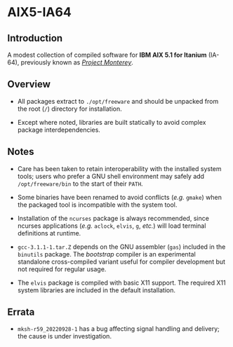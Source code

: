 # AIX5-IA64

## Introduction

A modest collection of compiled software for **IBM AIX 5.1 for Itanium** (IA-64), previously known as [*Project Monterey*](https://en.wikipedia.org/wiki/Project_Monterey).

## Overview

* All packages extract to `./opt/freeware` and should be unpacked from the root (`/`) directory for installation.

* Except where noted, libraries are built statically to avoid complex package interdependencies. 

## Notes

* Care has been taken to retain interoperability with the installed system tools; users who prefer a GNU shell environment may safely add `/opt/freeware/bin` to the start of their `PATH`.

* Some binaries have been renamed to avoid conflicts (*e.g.* `gmake`) when the packaged tool is incompatible with the system tool.

* Installation of the `ncurses` package is always recommended, since ncurses applications (*e.g.* `aclock`, `elvis`, `g`, *etc.*) will load terminal definitions at runtime.

* `gcc-3.1.1-1.tar.Z` depends on the GNU assembler (`gas`) included in the `binutils` package.  The *bootstrap* compiler is an experimental standalone cross-compiled variant useful for compiler development but not required for regular usage.

* The `elvis` package is compiled with basic X11 support.  The required X11 system libraries are included in the default installation.

## Errata

* `mksh-r59_20220928-1` has a bug affecting signal handling and delivery; the cause is under investigation.
